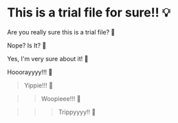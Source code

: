 # This is a trial file for sure!! 💡

Are you really sure this is a trial file? 🤗

Nope? Is It? 🦖

Yes, I'm very sure about it! 🤩

Hooorayyyy!!! 🎉

> Yippie!!! 🥳

>> Woopieee!!! 👯

>>> Trippyyyy!! 🦄
